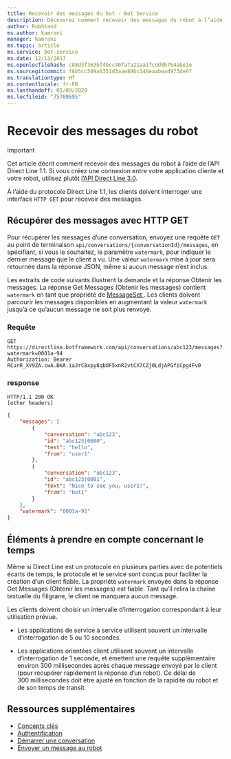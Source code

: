 ```yaml
---
title: Recevoir des messages du bot - Bot Service
description: Découvrez comment recevoir des messages du robot à l’aide de l’API Direct Line v1.1.
author: RobStand
ms.author: kamrani
manager: kamrani
ms.topic: article
ms.service: bot-service
ms.date: 12/13/2017
ms.openlocfilehash: c88d3f363bf4bcc40fa7a21aa1fcdd0b764abe1e
ms.sourcegitcommit: f8b5cc509a6351d3aae89bc146eaabead973de97
ms.translationtype: HT
ms.contentlocale: fr-FR
ms.lasthandoff: 01/09/2020
ms.locfileid: "75789695"
---
```

# <a name="receive-messages-from-the-bot"></a>Recevoir des messages du robot

> [!IMPORTANT]
> Cet article décrit comment recevoir des messages du robot à l’aide de l’API Direct Line 1.1. Si vous créez une connexion entre votre application cliente et votre robot, utilisez plutôt [l’API Direct Line 3.0](bot-framework-rest-direct-line-3-0-receive-activities.md).

À l’aide du protocole Direct Line 1.1, les clients doivent interroger une interface `HTTP GET` pour recevoir des messages. 

## <a name="retrieve-messages-with-http-get"></a>Récupérer des messages avec HTTP GET

Pour récupérer les messages d’une conversation, envoyez une requête `GET` au point de terminaison `api/conversations/{conversationId}/messages`, en spécifiant, si vous le souhaitez, le paramètre `watermark`, pour indiquer le dernier message que le client a vu. Une valeur `watermark` mise à jour sera retournée dans la réponse JSON, même si aucun message n’est inclus.

Les extraits de code suivants illustrent la demande et la réponse Obtenir les messages. La réponse Get Messages (Obtenir les messages) contient `watermark` en tant que propriété de [ MessageSet ](bot-framework-rest-direct-line-1-1-api-reference.md#messageset-object). Les clients doivent parcourir les messages disponibles en augmentant la valeur `watermark` jusqu’à ce qu’aucun message ne soit plus renvoyé. 

### <a name="request"></a>Requête

```http
GET https://directline.botframework.com/api/conversations/abc123/messages?watermark=0001a-94
Authorization: Bearer RCurR_XV9ZA.cwA.BKA.iaJrC8xpy8qbOF5xnR2vtCX7CZj0LdjAPGfiCpg4Fv0
```

### <a name="response"></a>response

```http
HTTP/1.1 200 OK
[other headers]
```

```json
{
    "messages": [
        {
            "conversation": "abc123",
            "id": "abc123|0000",
            "text": "hello",
            "from": "user1"
        }, 
        {
            "conversation": "abc123",
            "id": "abc123|0001",
            "text": "Nice to see you, user1!",
            "from": "bot1"
        }
    ],
    "watermark": "0001a-95"
}
```

## <a name="timing-considerations"></a>Éléments à prendre en compte concernant le temps

Même si Direct Line est un protocole en plusieurs parties avec de potentiels écarts de temps, le protocole et le service sont conçus pour faciliter la création d’un client fiable. La propriété `watermark` envoyée dans la réponse Get Messages (Obtenir les messages) est fiable. Tant qu’il relira la chaîne textuelle du filigrane, le client ne manquera aucun message.

Les clients doivent choisir un intervalle d’interrogation correspondant à leur utilisation prévue.

- Les applications de service à service utilisent souvent un intervalle d’interrogation de 5 ou 10 secondes.

- Les applications orientées client utilisent souvent un intervalle d’interrogation de 1 seconde, et émettent une requête supplémentaire environ 300 millisecondes après chaque message envoyé par le client (pour récupérer rapidement la réponse d’un robot). Ce délai de 300 millisecondes doit être ajusté en fonction de la rapidité du robot et de son temps de transit.

## <a name="additional-resources"></a>Ressources supplémentaires

- [Concepts clés](bot-framework-rest-direct-line-1-1-concepts.md)
- [Authentification](bot-framework-rest-direct-line-1-1-authentication.md)
- [Démarrer une conversation](bot-framework-rest-direct-line-1-1-start-conversation.md)
- [Envoyer un message au robot](bot-framework-rest-direct-line-1-1-send-message.md)